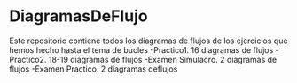 # DiagramasDeFlujo

Este repositorio contiene todos los diagramas de flujos de los ejercicios que hemos hecho hasta el tema de bucles 
  -Practico1. 16 diagramas de flujos
  -Practico2. 18-19 diagramas de flujos
  -Examen Simulacro. 2 diagramas de flujos
  -Examen Practico. 2 diagramas deflujos
